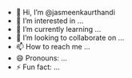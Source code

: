 - 👋 Hi, I’m @jasmeenkaurthandi
- 👀 I’m interested in ...
- 🌱 I’m currently learning ...
- 💞️ I’m looking to collaborate on ...
- 📫 How to reach me ...
- 😄 Pronouns: ...
- ⚡ Fun fact: ...

<!---
jasmeenkaurthandi/jasmeenkaurthandi is a ✨ special ✨ repository because its `README.md` (this file) appears on your GitHub profile.
You can click the Preview link to take a look at your changes.
--->
